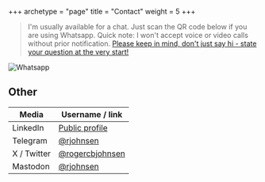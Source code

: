 +++
archetype = "page"
title = "Contact"
weight = 5
+++

> I'm usually available for a chat. Just scan the QR code below if you are using Whatsapp. Quick note: I won't accept voice or video calls without prior notification. [Please keep in mind, don't just say hi - state your question at the very start!](https://nohello.net/en/)

![Whatsapp](/images/whatsapp-qr.png)

## Other

| Media | Username / link |
| -- | -- |
| LinkedIn | [Public profile](https://www.linkedin.com/in/rogerjohnsen) |
| Telegram  | [@rjohnsen](https://t.me/rjohnsen) |
| X / Twitter | [@rogercbjohnsen](https://x.com/rogercbjohnsen) |
| Mastodon | [@rjohnsen](https://social.vivaldi.net/@rjohnsen) |

